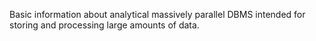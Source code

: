 Basic information about analytical massively parallel DBMS intended for storing and processing large amounts of data.